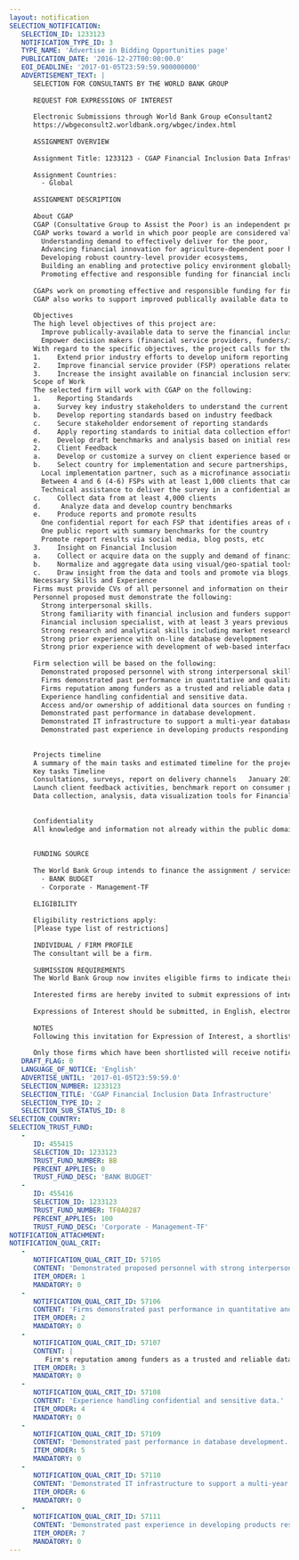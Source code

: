 ```yaml
---
layout: notification
SELECTION_NOTIFICATION: 
   SELECTION_ID: 1233123
   NOTIFICATION_TYPE_ID: 3
   TYPE_NAME: 'Advertise in Bidding Opportunities page'
   PUBLICATION_DATE: '2016-12-27T00:00:00.0'
   EOI_DEADLINE: '2017-01-05T23:59:59.900000000'
   ADVERTISEMENT_TEXT: |
      SELECTION FOR CONSULTANTS BY THE WORLD BANK GROUP
      
      REQUEST FOR EXPRESSIONS OF INTEREST
      
      Electronic Submissions through World Bank Group eConsultant2
      https://wbgeconsult2.worldbank.org/wbgec/index.html
      
      ASSIGNMENT OVERVIEW
      
      Assignment Title: 1233123 - CGAP Financial Inclusion Data Infrastructure
      
      Assignment Countries:
        - Global
      
      ASSIGNMENT DESCRIPTION
      
      About CGAP												
      CGAP (Consultative Group to Assist the Poor) is an independent policy and research center dedicated to advancing financial inclusion for the world's poor. It is supported by over 30 development agencies and private foundations who share a common mission to alleviate poverty.  Housed at the World Bank, CGAP  provides market intelligence, promotes standards, develops innovative solutions and offers advisory services to governments, microfinance providers, donors, and investors.
      CGAP works toward a world in which poor people are considered valued clients of their countrys financial system.  We aim to help build efficient and equitable local financial markets that serve all poor people with convenient and affordable financial services. CGAPs 2014-2018 strategy (CGAP V) includes a focus on the following priority areas:
      	Understanding demand to effectively deliver for the poor, 
      	Advancing financial innovation for agriculture-dependent poor households, 
      	Developing robust country-level provider ecosystems, 
      	Building an enabling and protective policy environment globally and 
      	Promoting effective and responsible funding for financial inclusion. 
      
      CGAPs work on promoting effective and responsible funding for financial inclusion aims at improving the allocation and channeling of funding by public donors, DFIs and philanthropies to facilitate inclusive financial market. Significant amounts of financial and technical resources are dedicated toward building financially inclusive markets.  These resources have the potential to help realize this vision if properly allocated and managed.  Unfortunately, much of the funding allocated for financial inclusion does not achieve its catalytic role and may be hampering sound market development by creating dependency and redundancy. The CGAP funder guidance initiative aims to increase the effectiveness of cross-border funding by improving transparency on funding flows.  
      CGAP also works to support improved publically available data to serve the financial inclusion industry by providing reliable and publically available data.
      
      Objectives										
      The high level objectives of this project are: 
      	Improve publically-available data to serve the financial inclusion industry
      	Empower decision makers (financial service providers, funders/investors, and government officials) to build an inclusive financial services ecosystem through data, analytics, and insight
      With regard to the specific objectives, the project calls for the following:
      1.	Extend prior industry efforts to develop uniform reporting standards to new areas, such as alternative delivery channels
      2.	Improve financial service provider (FSP) operations related to consumer protection using direct client feedback
      3.	Increase the insight available on financial inclusion services provision using visual data analysis tools 
      Scope of Work											
      The selected firm will work with CGAP on the following:
      1.	Reporting Standards
      a.	Survey key industry stakeholders to understand the current practice of reporting in alternative delivery channels
      b.	Develop reporting standards based on industry feedback
      c.	Secure stakeholder endorsement of reporting standards
      d.	Apply reporting standards to initial data collection efforts
      e.	Develop draft benchmarks and analysis based on initial research
      2.	Client Feedback
      a.	Develop or customize a survey on client experience based on industry-approved client protection principles
      b.	Select country for implementation and secure partnerships, including: 
      	Local implementation partner, such as a microfinance association 
      	Between 4 and 6 (4-6) FSPs with at least 1,000 clients that can be surveyed
      	Technical assistance to deliver the survey in a confidential and low-cost manner
      c.	Collect data from at least 4,000 clients
      d.	 Analyze data and develop country benchmarks
      e.	Produce reports and promote results
      	One confidential report for each FSP that identifies areas of operational strength and weakness
      	One public report with summary benchmarks for the country
      	Promote report results via social media, blog posts, etc
      3.	Insight on Financial Inclusion
      a.	Collect or acquire data on the supply and demand of financial services in at least three (3) countries of interest to financial inclusion decision-makers
      b.	Normalize and aggregate data using visual/geo-spatial tools, resulting in interactive data visualizations that are publicly available
      c.	Draw insight from the data and tools and promote via blogs, social media, and public events (presentations, conferences)
      Necessary Skills and Experience 									
      Firms must provide CVs of all personnel and information on their commitment and availability for the assignment.  Key personnel proposed cannot be replaced at the time of implementation without prior approval by CGAP.  Any replacement of personnel is grounds for cancellation of the award.
      Personnel proposed must demonstrate the following:
      	Strong interpersonal skills.
      	Strong familiarity with financial inclusion and funders supporting financial inclusion.
      	Financial inclusion specialist, with at least 3 years previous experience.
      	Strong research and analytical skills including market research for financial inclusion.
      	Strong prior experience with on-line database development
      	Strong prior experience with development of web-based interface, application
      
      Firm selection will be based on the following:
      	Demonstrated proposed personnel with strong interpersonal skills, familiarity with financial inclusion and an understanding of funders in financial inclusion.  
      	Firms demonstrated past performance in quantitative and qualitative research techniques. 
      	Firms reputation among funders as a trusted and reliable data provider. 
      	Experience handling confidential and sensitive data.
      	Access and/or ownership of additional data sources on funding sources. 
      	Demonstrated past performance in database development.
      	Demonstrated IT infrastructure to support a multi-year database and the development of an online reporting and information portal.
      	Demonstrated past experience in developing products responding to the needs of funders in financial inclusion. 
      	
      
      Projects timeline						
      A summary of the main tasks and estimated timeline for the project is provided in the table below.
      Key tasks	Timeline
      Consultations, surveys, report on delivery channels	January 2017 - March 2017
      Launch client feedback activities, benchmark report on consumer protection practices	February  June 2017
      Data collection, analysis, data visualization tools for Financial Inclusion decision-makers	March-June 2017
      
      
      Confidentiality						
      All knowledge and information not already within the public domain which the Firm may acquire from CGAP or its employees or by virtue of the assignment shall for all time and for all purposes be regarded by the Firm as strictly confidential and held in confidence, and shall not be directly or indirectly disclosed by the Firm to any person whatsoever excepting with CGAP written permission.
      
      
      FUNDING SOURCE
      
      The World Bank Group intends to finance the assignment / services described below under the following:
        - BANK BUDGET
        - Corporate - Management-TF
      
      ELIGIBILITY
      
      Eligibility restrictions apply:
      [Please type list of restrictions]
      
      INDIVIDUAL / FIRM PROFILE
      The consultant will be a firm. 
      
      SUBMISSION REQUIREMENTS
      The World Bank Group now invites eligible firms to indicate their interest in providing the services.  Interested firms must provide information indicating that they are qualified to perform the services (brochures, description of similar assignments, experience in similar conditions, availability of appropriate skills among staff, etc. for firms; CV and cover letter for individuals).  Please note that the total size of all attachments should be less than 5MB.  Consultants may associate to enhance their qualifications.
      
      Interested firms are hereby invited to submit expressions of interest.
      
      Expressions of Interest should be submitted, in English, electronically through World Bank Group eConsultant2 (https://wbgeconsult2.worldbank.org/wbgec/index.html)
      
      NOTES
      Following this invitation for Expression of Interest, a shortlist of qualified firms will be formally invited to submit proposals. Shortlisting and selection will be subject to the availability of funding.
      
      Only those firms which have been shortlisted will receive notification. No debrief will be provided to firms which have not been shortlisted.
   DRAFT_FLAG: 0
   LANGUAGE_OF_NOTICE: 'English'
   ADVERTISE_UNTIL: '2017-01-05T23:59:59.0'
   SELECTION_NUMBER: 1233123
   SELECTION_TITLE: 'CGAP Financial Inclusion Data Infrastructure'
   SELECTION_TYPE_ID: 2
   SELECTION_SUB_STATUS_ID: 8
SELECTION_COUNTRY: 
SELECTION_TRUST_FUND: 
   - 
      ID: 455415
      SELECTION_ID: 1233123
      TRUST_FUND_NUMBER: BB
      PERCENT_APPLIES: 0
      TRUST_FUND_DESC: 'BANK BUDGET'
   - 
      ID: 455416
      SELECTION_ID: 1233123
      TRUST_FUND_NUMBER: TF0A0287
      PERCENT_APPLIES: 100
      TRUST_FUND_DESC: 'Corporate - Management-TF'
NOTIFICATION_ATTACHMENT: 
NOTIFICATION_QUAL_CRIT: 
   - 
      NOTIFICATION_QUAL_CRIT_ID: 57105
      CONTENT: 'Demonstrated proposed personnel with strong interpersonal skills, familiarity with financial inclusion and an understanding of funders in financial inclusion (please see the attached ToR)'
      ITEM_ORDER: 1
      MANDATORY: 0
   - 
      NOTIFICATION_QUAL_CRIT_ID: 57106
      CONTENT: 'Firms demonstrated past performance in quantitative and qualitative research techniques.'
      ITEM_ORDER: 2
      MANDATORY: 0
   - 
      NOTIFICATION_QUAL_CRIT_ID: 57107
      CONTENT: |
         Firm's reputation among funders as a trusted and reliable data provider.
      ITEM_ORDER: 3
      MANDATORY: 0
   - 
      NOTIFICATION_QUAL_CRIT_ID: 57108
      CONTENT: 'Experience handling confidential and sensitive data.'
      ITEM_ORDER: 4
      MANDATORY: 0
   - 
      NOTIFICATION_QUAL_CRIT_ID: 57109
      CONTENT: 'Demonstrated past performance in database development.'
      ITEM_ORDER: 5
      MANDATORY: 0
   - 
      NOTIFICATION_QUAL_CRIT_ID: 57110
      CONTENT: 'Demonstrated IT infrastructure to support a multi-year database and the development of an online reporting and information portal.'
      ITEM_ORDER: 6
      MANDATORY: 0
   - 
      NOTIFICATION_QUAL_CRIT_ID: 57111
      CONTENT: 'Demonstrated past experience in developing products responding to the needs of funders in financial inclusion.'
      ITEM_ORDER: 7
      MANDATORY: 0
---
```

